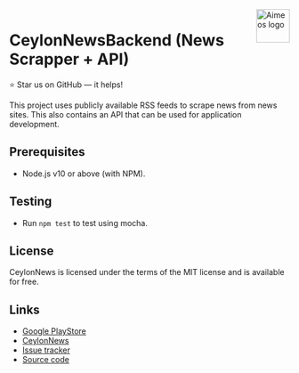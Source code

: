 <a href="https://aimeos.org/">
    <img src="https://raw.githubusercontent.com/ipmanlk/CeylonNews/master/res/icon/android/xxxhdpi.png" alt="Aimeos logo" title="Aimeos" align="right" height="60" />
</a>

CeylonNewsBackend (News Scrapper + API)
======================

:star: Star us on GitHub — it helps!

This project uses publicly available RSS feeds to scrape news from news sites. This also contains an API that can be used for application development.

## Prerequisites
- Node.js v10 or above (with NPM).

## Testing
- Run ``npm test`` to test using mocha.

## License
CeylonNews is licensed under the terms of the MIT
license and is available for free.

## Links
* [Google PlayStore](https://play.google.com/store/apps/details?id=xyz.navinda.ceylonnews&hl=en)
* [CeylonNews](https://github.com/ipmanlk/CeylonNews)
* [Issue tracker](https://github.com/ipmanlk/CeylonNewsBackend/issues)
* [Source code](https://github.com/ipmanlk/CeylonNewsBackend/)